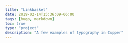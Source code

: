 ```yaml
---
title: "Linkbasket"
date: 2019-02-14T15:36:09-06:00
tags: [hugo, markdown]
toc: true
type: "project"
description: "A few examples of typography in Cupper"
---
```


